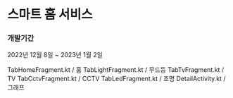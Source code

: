 <h1>스마트 홈 서비스</h1>

<h3>개발기간</h3>
2022년 12월 8일 ~ 2023년 1월 2일

TabHomeFragment.kt / 홈
TabLightFragment.kt / 무드등
TabTvFragment.kt / TV
TabCctvFragment.kt / CCTV
TabLedFragment.kt / 조명
DetailActivity.kt / 그래프
